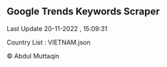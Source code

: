 

## Google Trends Keywords Scraper 
 
Last Update 20-11-2022 , 15:09:31

Country List :
VIETNAM.json



© Abdul Muttaqin 
